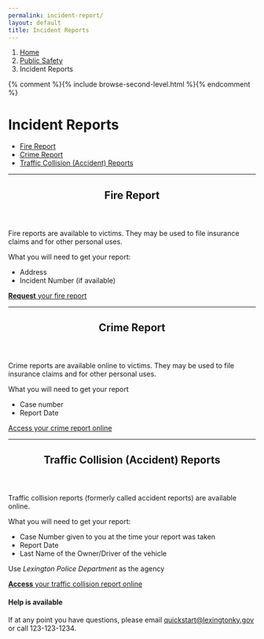 ```yaml
---
permalink: incident-report/
layout: default
title: Incident Reports
---
```


<ol class="breadcrumb">
    <li><a href="#">Home</a></li>
    <li><a href="#">Public Safety</a></li>
    <li class="active">Incident Reports</li>
</ol>
<div class="row">
    {% comment %}{% include browse-second-level.html %}{% endcomment %}
    <div class="col-md-9 col-sm-8">
        <h1 class="page-title">Incident Reports</h1>
      <div class="row">
        <div class="col-sm-6">
         <ul class="nav nav-stacked">
            <li><a href="#fire-report">Fire Report</a></li>
            <li><a href="#crime-report">Crime Report</a></li>
            <li><a href="#traffic-report">Traffic Collision (Accident) Reports</a></li>
        </ul>
            </div>
        </div>
        <hr />
        <article class="article-content" id="fire-report">
            <header>
                <h2>Fire Report</h2>
            </header>
            <p>Fire reports are available to victims. They may be used to file insurance claims and for other personal uses.</p>
            <p>What you will need to get your report:</p>
            <ul>
                <li>Address</li>
                <li>Incident Number (if available)</li>
            </ul>
            <div class="call-to-action"><i class="fa fa-fire fa-1x fa-fw"></i><a href="#"><b>Request</b> your fire report</a></div>
        </article>
        <hr />
        <article class="article-content" id="crime-report">
            <header>
                <h2>Crime Report</h2>
            </header>
            <p>Crime reports are available online to victims. They may be used to file insurance claims and for other personal uses.</p>
            <p>What you will need to get your report</p>
            <ul>
                <li>Case number</li>
                <li>Report Date</li>
            </ul>
            <p><a href="#">Access your crime report online</a></p>
        </article>
        <hr />
        <article class="article-content" id="traffic-report">
            <header>
                <h2>Traffic Collision (Accident) Reports</h2>
            </header>
            <p>Traffic collision reports (formerly called accident reports) are available online.</p>
            <p>What you will need to get your report:</p>
            <ul>
                <li>Case Number given to you at the time your report was taken</li>
                <li>Report Date</li>
                <li>Last Name of the Owner/Driver of the vehicle</li>
            </ul>
            <p>Use <em>Lexington Police Department</em> as the agency</p>
            <div class="call-to-action"><i class="fa fa-car fa-1x fa-fw"></i><a href="#"><b>Access</b>  your traffic collision report online</a></div>
        </article>
        <div class="panel panel-default panel-help">
            <div class="panel-body text-center">
               <h4>Help is available</h4>

<p>If at any point you have questions, please email <a href="#">quickstart@lexingtonky.gov</a> or call 123-123-1234.</p>
            </div>
        </div>
    </div>
</div>

